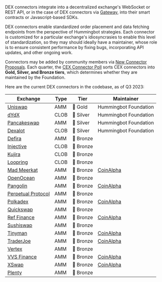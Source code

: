 DEX connectors integrate into a decentralized exchange's WebSocket or REST API, or in the case of DEX connectors via [Gateway](/gateway), into their smart contracts or Javascript-based SDKs. 

DEX connectors enable standardized order placement and data fetching endpoints from the perspective of Hummingbot strategies. Each connector is customized for a particular exchange's idiosyncrasies to enable this level of standardization, so they may should ideally have a maintainer, whose role is to ensure consistent performance by fixing bugs, incorporating API updates, and other ongoing work.

Connectors may be added by community members via [New Connector Proposals](/governance/proposals). Each quarter, the [CEX Connector Poll](/governance/polls) sorts CEX connectors into **Gold, Silver, and Bronze tiers**, which determines whether they are maintained by the Foundation.

Here are the current DEX connectors in the codebase, as of Q3 2023:

| Exchange | Type | Tier | Maintainer |
|----------|------|------|------------|
| [Uniswap](../exchanges/uniswap.md) | AMM | 🥇 Gold | Hummingbot Foundation |
| [dYdX](../exchanges/dydx.md) | CLOB | 🥈 Silver | Hummingbot Foundation |
| [Pancakeswap](../exchanges/pancakeswap.md) | AMM | 🥈 Silver | Hummingbot Foundation |
| [Dexalot](../exchanges/dexalot.md) | CLOB | 🥈 Silver | Hummingbot Foundation |
| [Defira](../exchanges/defira.md) | AMM | 🥉 Bronze
| [Injective](../exchanges/injective.md) | CLOB | 🥉 Bronze
| [Kujira](../exchanges/kujira.md) | CLOB | 🥉 Bronze
| [Loopring](../exchanges/loopring/index.md) | CLOB | 🥉 Bronze
| [Mad Meerkat](../exchanges/mad-meerkat.md) | AMM | 🥉 Bronze | [CoinAlpha](https://coinalpha.com) | 
| [OpenOcean](../exchanges/openocean.md) | AMM | 🥉 Bronze
| [Pangolin](../exchanges/pangolin.md) | AMM | 🥉 Bronze | [CoinAlpha](https://coinalpha.com) | 
| [Perpetual Protocol](../exchanges/perp.md) | AMM | 🥉 Bronze
| [Polkadex](../exchanges/polkadex.md) | AMM | 🥉 Bronze | [CoinAlpha](https://coinalpha.com) |
| [Quickswap](../exchanges/quickswap.md) | AMM | 🥉 Bronze
| [Ref Finance](../exchanges/ref.md) | AMM | 🥉 Bronze | [CoinAlpha](https://coinalpha.com) |
| [Sushiswap](../exchanges/sushiswap.md) | AMM | 🥉 Bronze
| [Tinyman](../exchanges/tinyman.md) | AMM | 🥉 Bronze | [CoinAlpha](https://coinalpha.com) |
| [TraderJoe](../exchanges/traderjoe.md) | AMM | 🥉 Bronze | [CoinAlpha](https://coinalpha.com) |
| [Vertex](../exchanges/vertex.md) | AMM | 🥉 Bronze
| [VVS Finance](../exchanges/vvs.md) | AMM | 🥉 Bronze | [CoinAlpha](https://coinalpha.com) |
| [XSwap](../exchanges/xswap.md) | AMM | 🥉 Bronze | [CoinAlpha](https://coinalpha.com) |
| [Plenty](../exchanges/plenty.md) | AMM | 🥉 Bronze
